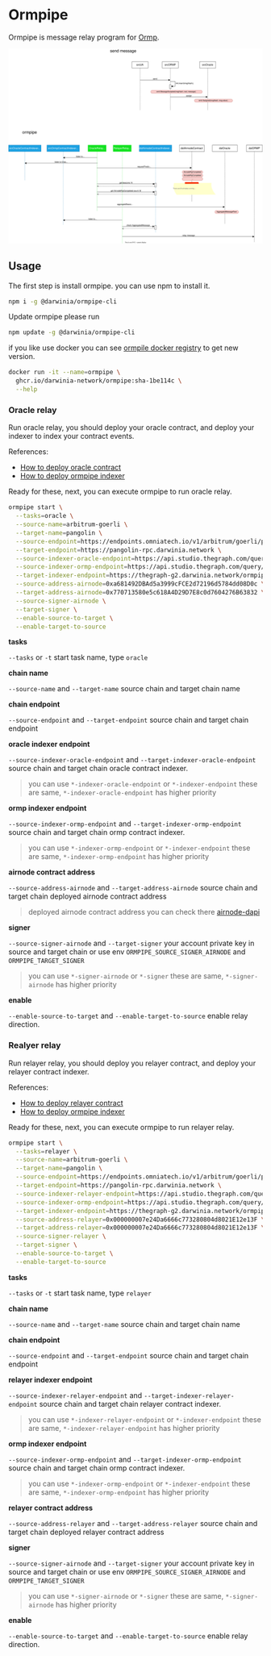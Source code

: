 # Ormpipe

Ormpipe is message relay program
for [Ormp](https://github.com/darwinia-network/ormp).

![ormpipe structure](./docs/graph/ormpipe-flow-1.drawio.svg)

## Usage

The first step is install ormpipe. you can use npm to install it.

```bash
npm i -g @darwinia/ormpipe-cli
```

Update ormpipe please run

```bash
npm update -g @darwinia/ormpipe-cli
```

if you like use docker you can
see [ormpile docker registry](https://github.com/darwinia-network/ormpipe/pkgs/container/ormpipe)
to get new version.

```bash
docker run -it --name=ormpipe \
  ghcr.io/darwinia-network/ormpipe:sha-1be114c \
  --help
```

### Oracle relay

Run oracle relay, you should deploy your oracle contract, and deploy
your indexer to index your contract events.

References:

- [How to deploy oracle contract](./)
- [How to deploy ormpipe indexer](./)

Ready for these, next, you can execute ormpipe to run oracle relay.

```bash
ormpipe start \
  --tasks=oracle \
  --source-name=arbitrum-goerli \
  --target-name=pangolin \
  --source-endpoint=https://endpoints.omniatech.io/v1/arbitrum/goerli/public \
  --target-endpoint=https://pangolin-rpc.darwinia.network \
  --source-indexer-oracle-endpoint=https://api.studio.thegraph.com/query/51152/ormpipe-arbitrum-goerli/version/latest \
  --source-indexer-ormp-endpoint=https://api.studio.thegraph.com/query/51152/ormpipe-arbitrum-goerli/version/latest \
  --target-indexer-endpoint=https://thegraph-g2.darwinia.network/ormpipe/subgraphs/name/ormpipe-pangolin \
  --source-address-airnode=0xa681492DBAd5a3999cFCE2d72196d5784dd08D0c \
  --target-address-airnode=0x770713580e5c618A4D29D7E8c0d7604276B63832 \
  --source-signer-airnode \
  --target-signer \
  --enable-source-to-target \
  --enable-target-to-source
```

**tasks**

`--tasks` or `-t` start task name, type `oracle`

**chain name**

`--source-name` and `--target-name` source chain and target chain name

**chain endpoint**

`--source-endpoint` and `--target-endpoint` source chain and target chain
endpoint

**oracle indexer endpoint**

`--source-indexer-oracle-endpoint` and `--target-indexer-oracle-endpoint` source chain
and target chain oracle contract indexer.

> you can use `*-indexer-oracle-endpoint` or `*-indexer-endpoint` these are
> same, `*-indexer-oracle-endpoint` has higher priority

**ormp indexer endpoint**

`--source-indexer-ormp-endpoint` and `--target-indexer-ormp-endpoint` source chain
and target chain ormp contract indexer.

> you can use `*-indexer-ormp-endpoint` or `*-indexer-endpoint` these are
> same, `*-indexer-ormp-endpoint` has higher priority

**airnode contract address**

`--source-address-airnode` and `--target-address-airnode` source chain and
target chain deployed airnode contract address

> deployed airnode contract address you can
> check
> there [airnode-dapi](https://github.com/darwinia-oracle-dao/airnode-dapi/blob/main/bin/addr.json)

**signer**

`--source-signer-airnode` and `--target-signer` your account private key in
source and target chain or use env `ORMPIPE_SOURCE_SIGNER_AIRNODE` and `ORMPIPE_TARGET_SIGNER`

> you can use `*-signer-airnode` or `*-signer` these are
> same, `*-signer-airnode` has higher priority

**enable**

`--enable-source-to-target` and `--enable-target-to-source` enable relay
direction.

### Realyer relay

Run relayer relay, you should deploy you relayer contract, and deploy your relayer contract indexer.

References:

- [How to deploy relayer contract](./)
- [How to deploy ormpipe indexer](./)

Ready for these, next, you can execute ormpipe to run relayer relay.

```bash
ormpipe start \
  --tasks=relayer \
  --source-name=arbitrum-goerli \
  --target-name=pangolin \
  --source-endpoint=https://endpoints.omniatech.io/v1/arbitrum/goerli/public \
  --target-endpoint=https://pangolin-rpc.darwinia.network \
  --source-indexer-relayer-endpoint=https://api.studio.thegraph.com/query/51152/ormpipe-arbitrum-goerli/version/latest \
  --source-indexer-ormp-endpoint=https://api.studio.thegraph.com/query/51152/ormpipe-arbitrum-goerli/version/latest \
  --target-indexer-endpoint=https://thegraph-g2.darwinia.network/ormpipe/subgraphs/name/ormpipe-pangolin \
  --source-address-relayer=0x000000007e24Da6666c773280804d8021E12e13F \
  --target-address-relayer=0x000000007e24Da6666c773280804d8021E12e13F \
  --source-signer-relayer \
  --target-signer \
  --enable-source-to-target \
  --enable-target-to-source
```


**tasks**

`--tasks` or `-t` start task name, type `relayer`

**chain name**

`--source-name` and `--target-name` source chain and target chain name

**chain endpoint**

`--source-endpoint` and `--target-endpoint` source chain and target chain
endpoint

**relayer indexer endpoint**

`--source-indexer-relayer-endpoint` and `--target-indexer-relayer-endpoint` source chain
and target chain relayer contract indexer.

> you can use `*-indexer-relayer-endpoint` or `*-indexer-endpoint` these are
> same, `*-indexer-relayer-endpoint` has higher priority

**ormp indexer endpoint**

`--source-indexer-ormp-endpoint` and `--target-indexer-ormp-endpoint` source chain
and target chain ormp contract indexer.

> you can use `*-indexer-ormp-endpoint` or `*-indexer-endpoint` these are
> same, `*-indexer-ormp-endpoint` has higher priority

**relayer contract address**

`--source-address-relayer` and `--target-address-relayer` source chain and
target chain deployed relayer contract address

**signer**

`--source-signer-airnode` and `--target-signer` your account private key in
source and target chain or use env `ORMPIPE_SOURCE_SIGNER_AIRNODE` and `ORMPIPE_TARGET_SIGNER`

> you can use `*-signer-airnode` or `*-signer` these are
> same, `*-signer-airnode` has higher priority

**enable**

`--enable-source-to-target` and `--enable-target-to-source` enable relay
direction.

